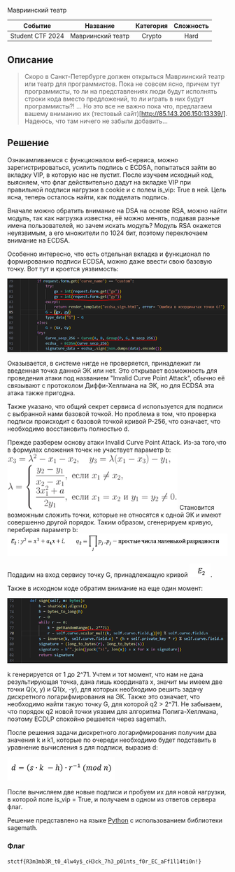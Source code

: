  Мавриинский театр

|   Cобытие   | Название | Категория | Сложность |
| :---------: | :------: | :-------: | :-------: |
| Student CTF 2024 |  Мавриинский театр  |  Crypto |  Hard  |

## Описание

>
>Скоро в Санкт-Петербурге должен открыться Мавриинский театр или театр для программистов. Пока не совсем ясно, причем тут программисты, то ли на представлениях люди будут исполнять строки кода вместо предложений, то ли играть в них будут программисты?! ... Но это все не важно пока что, предлагаем вашему вниманию их (тестовый сайт)[http://85.143.206.150:13339/]. Надеюсь, что там ничего не забыли добавить...



## Решение

Ознакамливаемся с функционалом веб-сервиса, можно зарегистрироваться, усилить подпись с ECDSA, попытаться зайти во вкладку VIP, в которую нас не пустит. После изучаем исходный код, выясняем, что флаг действительно дадут на вкладке VIP при правильной подписи нагрузки в cookie и с полем is_vip: True в ней. Цель ясна, теперь осталось найти, как подделать подпись.

Вначале можно обратить внимание на DSA на основе RSA, можно найти модуль, так как нагрузка известна, её можно менять, подавая разные имена пользователей, но зачем искать модуль? Модуль RSA окажется неуязвимым, а его множители по 1024 бит, поэтому переключаем внимание на ECDSA.

Особенно интересно, что есть отдельная вкладка и функционал по формированию подписи ECDSA, можно даже ввести свою базовую точку. Вот тут и кроется уязвимость:

![](img/none_verify.PNG)

Оказывается, в системе нигде не проверяется, принадлежит ли введенная точка данной ЭК или нет. Это открывает возможность для проведения атаки под названием "Invalid Curve Point Attack", обычно её связывают с протоколом Диффи-Хеллмана на ЭК, но для ECDSA эта атака также пригодна.

Также указано, что общий секрет сервиса d используется для подписи с выбранной нами базовой точкой. Но проблема в том, что проверка подписи происходит с базовой точкой кривой P-256, что означает, что необходимо восстановить полностью d.

Прежде разберем основу атаки Invalid Curve Point Attack. Из-за того,что в формулах сложения точек не участвует параметр b:
![](img/FS.png)
Становится возможным сложить точки, которые не относятся к одной ЭК и имеют совершенно другой порядок.
Таким образом, сгенерируем кривую, перебирая параметр b:
![](img/E2.PNG)

Подадим на вход сервису точку G, принадлежащую кривой ![](img/E_2.PNG).

Также в исходном коде обратим внимание на еще один момент:

![](img/k_gen.PNG)

k генерируется от 1 до 2^71. Учтем и тот момент, что нам не дана результирующая точка, дана лишь координата x, значит мы имеем две точки Q(x, y) и Q1(x, -y), для которых необходимо решить задачу дискретного логарифмирования на ЭК. Также это означает, что необходимо найти такую точку G, для которой q2 > 2^71. Не забываем, что порядок q2 новой точки уязвим для алгоритма Полига-Хеллмана, поэтому ECDLP спокойно решается через sagemath.

После решения задачи дискретного логарифмирования получим два значения k и k1, которые по очереди необходимо будет подставить в уравнение вычисления s для подписи, выразив d:

![](img/d.PNG)

После вычисляем две новые подписи и пробуем их для новой нагрузки, в которой поле is_vip = True, и получаем в одном из ответов сервера флаг.


Решение представлено на языке [Python](sploit.py) с использованием библиотеки sagemath.

### Флаг

```
stctf{R3m3mb3R_t0_4lw4y$_cH3ck_7h3_p01nts_f0r_EC_aFf1l14ti0n!}
```